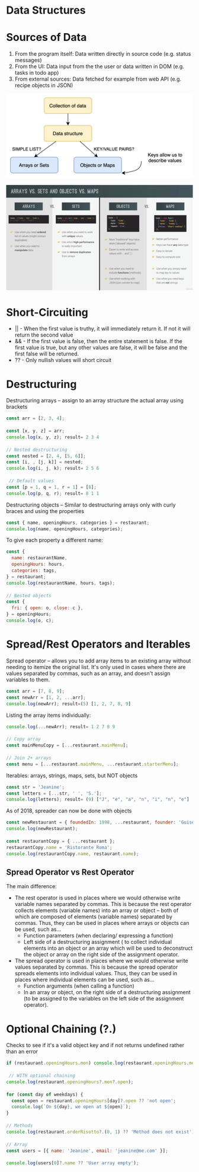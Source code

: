 # **Data Structures**

# Sources of Data

1. From the program itself: Data written directly in source code (e.g. status messages)
2. From the UI: Data input from the the user or data written in DOM (e.g. tasks in todo app)
3. From external sources: Data fetched for example from web API (e.g. recipe objects in JSON)

![image-20210910102929868](../Images/image-20210910102929868.png)

![image-20210910103008868](../Images/image-20210910103008868.png)

# Short-Circuiting

- || - When the first value is truthy, it will immediately return it. If not it will return the second value
- && - If the first value is false, then the entire statement is false. If the first value is true, but any other values are false, it will be false and the first false will be returned.
- ?? - Only nullish values will short circuit

# Destructuring

Destructuring arrays – assign to an array structure the actual array using brackets

```javascript
const arr = [2, 3, 4];

const [x, y, z] = arr;
console.log(x, y, z); result= 2 3 4

// Nested destructuring
const nested = [2, 4, [5, 6]];
const [i, , [j, k]] = nested;
console.log(i, j, k); result= 2 5 6

 // Default values
const [p = 1, q = 1, r = 1] = [8];
console.log(p, q, r); result= 8 1 1
```

Destructuring objects – Similar to destructuring arrays only with curly braces and using the properties

```javascript
const { name, openingHours, categories } = restaurant;
console.log(name, openingHours, categories);
```

To give each property a different name:

```javascript
const {
  name: restaurantName,
  openingHours: hours,
  categories: tags,
} = restaurant;
console.log(restaurantName, hours, tags);

// Nested objects
const {
  fri: { open: o, close: c },
} = openingHours;
console.log(o, c);
```

# Spread/Rest Operators and Iterables

Spread operator – allows you to add array items to an existing array without needing to itemize the original list. It's only used in cases where there are values separated by commas, such as an array, and doesn't assign variables to them.

```javascript
const arr = [7, 8, 9];
const newArr = [1, 2, ...arr];
console.log(newArr); result=(5) [1, 2, 7, 8, 9]
```

Listing the array items individually:

```javascript
console.log(...newArr); result= 1 2 7 8 9

// Copy array
const mainMenuCopy = [...restaurant.mainMenu];

// Join 2+ arrays
const menu = [...restaurant.mainMenu, ...restaurant.starterMenu];
```

Iterables: arrays, strings, maps, sets, but NOT objects

```javascript
const str = 'Jeanine';
const letters = [...str, ' ', 'S.'];
console.log(letters); result= (9) ["J", "e", "a", "n", "i", "n", "e"]
```

As of 2018, spreader can now be done with objects

```javascript
const newRestaurant = { foundedIn: 1998, ...restaurant, founder: 'Guiseppe' };
console.log(newRestaurant);

const restaurantCopy = { ...restaurant };
restaurantCopy.name = 'Ristorante Roma';
console.log(restaurantCopy.name, restaurant.name);
```

## Spread Operator vs Rest Operator

The main difference:

- The rest operator is used in places where we would otherwise write variable names separated by commas. This is because the rest operator collects elements (variable names) into an array or object – both of which are composed of elements (variable names) separated by commas. Thus, they can be used in places where arrays or objects can be used, such as…
  - Function parameters (when declaring/ expressing a function)
  - Left side of a destructuring assignment ( to collect individual elements into an object or an array which will be used to deconstruct the object or array on the right side of the assignment operator.
- The spread operator is used in places where we would otherwise write values separated by commas. This is because the spread operator spreads elements into individual values. Thus, they can be used in places where individual elements can be used, such as…
  - Function arguments (when calling a function)
  - In an array or object, on the right side of a destructuring assignment (to be assigned to the variables on the left side of the assignment operator).

# Optional Chaining (?.)

Checks to see if it's a valid object key and if not returns undefined rather than an error

```javascript
if (restaurant.openingHours.mon) console.log(restaurant.openingHours.mon.open);

 // WITH optional chaining
console.log(restaurant.openingHours?.mon?.open);

for (const day of weekdays) {
  const open = restaurant.openingHours[day]?.open ?? 'not open';
  console.log(`On ${day}, we open at ${open}`);
}
 
// Methods
console.log(restaurant.orderRisotto?.(0, 1) ?? 'Method does not exist');
 
// Array
const users = [{ name: 'Jeanine', email: 'jeanine@me.com' }];

console.log(users[0]?.name ?? 'User array empty');
```

